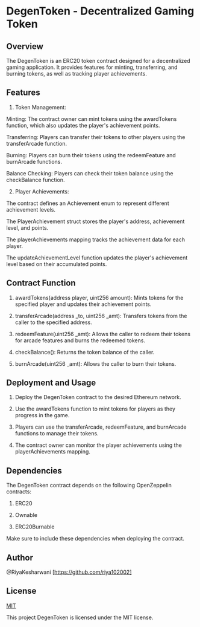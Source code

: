 
# DegenToken - Decentralized Gaming Token





## Overview

The DegenToken is an ERC20 token contract designed for a decentralized gaming application. It provides features for minting, transferring, and burning tokens, as well as tracking player achievements.
## Features

1. Token Management:

Minting: The contract owner can mint tokens using the awardTokens function, which also updates the player's achievement points.

Transferring: Players can transfer their tokens to other players using the transferArcade function.

Burning: Players can burn their tokens using the redeemFeature and burnArcade functions.

Balance Checking: Players can check their token balance using the checkBalance function.

2. Player Achievements:

The contract defines an Achievement enum to represent different achievement levels.

The PlayerAchievement struct stores the player's address, achievement level, and points.

The playerAchievements mapping tracks the achievement data for each player.

The updateAchievementLevel function updates the player's achievement level based on their accumulated points.
## Contract Function

1. awardTokens(address player, uint256 amount): Mints tokens for the specified player and updates their achievement points.

2. transferArcade(address _to, uint256 _amt): Transfers tokens from the caller to the specified address.

3. redeemFeature(uint256 _amt): Allows the caller to redeem their tokens for arcade features and burns the redeemed tokens.

4. checkBalance(): Returns the token balance of the caller.

5. burnArcade(uint256 _amt): Allows the caller to burn their tokens.
## Deployment and Usage

1. Deploy the DegenToken contract to the desired Ethereum network.

2. Use the awardTokens function to mint tokens for players as they progress in the game.

3. Players can use the transferArcade, redeemFeature, and burnArcade functions to manage their tokens.

4. The contract owner can monitor the player achievements using the playerAchievements mapping.
## Dependencies

The DegenToken contract depends on the following OpenZeppelin contracts:

1. ERC20

2. Ownable

3. ERC20Burnable

Make sure to include these dependencies when deploying the contract.
## Author

 @RiyaKesharwani [https://github.com/riya102002]



## License

[MIT](https://choosealicense.com/licenses/mit/)

This project DegenToken is licensed under the MIT license.

